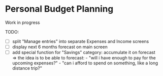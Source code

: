 # Personal Budget Planning

Work in progress

TODO:

- [ ] split "Manage entries" into separate Expenses and Income screens
- [ ] display next 6 months forecast on main screen
- [ ] add special function for "Savings" category: accumulate it on forecast
    => the idea is to be able to forecast:
        - "will i have enough to pay for the upcoming expenses?"
        - "can i afford to spend on something, like a long distance trip?"
